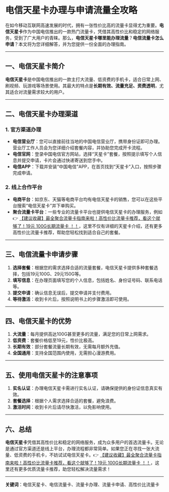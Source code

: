 # 电信天星卡办理与申请流量全攻略

在如今移动互联网高速发展的时代，拥有一张性价比高的流量卡显得尤为重要。**电信天星卡**作为中国电信推出的一款热门流量卡，凭借其高性价比和稳定的网络服务，受到了广大用户的青睐。那么，**电信天星卡哪里能办理流量**？**电信流量卡怎么申请**？本文将为您详细解答，并为您提供一份全面的办理指南。

---

## 一、电信天星卡简介

**电信天星卡**是中国电信推出的一款主打大流量、低资费的手机卡，适合日常上网、刷视频、玩游戏等场景使用。其最大的特点是**长期有效、流量充足、资费透明**，尤其适合对流量需求较大的用户。

---

## 二、电信天星卡办理渠道

### 1. 官方渠道办理
- **电信营业厅**：您可以直接前往当地的中国电信营业厅，携带身份证即可办理。营业厅工作人员会为您详细介绍套餐内容，并协助您完成开卡流程。
- **电信官网**：登录中国电信官方网站，选择“天星卡”套餐，按照提示填写个人信息并提交申请，卡片会通过快递寄送到您手中。
- **电信APP**：下载并安装“中国电信”APP，在首页找到“天星卡”入口，按照步骤完成申请。

### 2. 线上合作平台
- **电商平台**：如京东、天猫等电商平台均有电信天星卡的销售，您可以在这些平台搜索“电信天星卡”并下单购买。
- **聚合流量卡平台**：一些专业的流量卡平台也提供电信天星卡的办理服务，例如👉 [【建议收藏】最全聚合流量卡指南来啦！高性价比流量卡推荐，看这个就够了！19元 100G长期流量卡 ！！](https://bit.ly/Liuliangka)，这里不仅有详细的天星卡介绍，还有更多高性价比流量卡推荐，帮助您轻松找到适合自己的套餐。

---

## 三、电信流量卡申请步骤

1. **选择套餐**：根据您的需求选择合适的流量套餐，电信天星卡提供多种套餐选择，包括19元100G、29元150G等。
2. **填写信息**：在办理页面填写您的个人信息，包括姓名、身份证号码、联系电话等。
3. **提交申请**：确认信息无误后，提交申请并支付费用。
4. **等待激活**：收到卡片后，按照说明书上的步骤激活即可使用。

---

## 四、电信天星卡的优势

1. **大流量**：每月提供高达100G甚至更多的流量，满足您的日常上网需求。
2. **低资费**：套餐价格低至19元，性价比极高。
3. **长期有效**：部分套餐流量长期有效，无需每月额外充值。
4. **全国通用**：支持全国范围内使用，无需担心漫游费用。

---

## 五、使用电信天星卡的注意事项

1. **实名认证**：办理电信天星卡需进行实名认证，请确保提供的身份证信息真实有效。
2. **套餐选择**：根据个人需求选择合适的套餐，避免浪费。
3. **激活时间**：收到卡片后请尽快激活，以免影响使用。

---

## 六、总结

**电信天星卡**凭借其高性价比和稳定的网络服务，成为众多用户的首选流量卡。无论是通过官方渠道还是线上平台，办理流程都非常简单。如果您正在寻找一张大流量、低资费的手机卡，不妨试试电信天星卡。👉 [【建议收藏】最全聚合流量卡指南来啦！高性价比流量卡推荐，看这个就够了！19元 100G长期流量卡 ！！](https://bit.ly/Liuliangka)，这里还有更多优质流量卡推荐，助您轻松解决流量需求！

---

**关键词**：电信天星卡、电信流量卡、流量卡办理、流量卡申请、高性价比流量卡